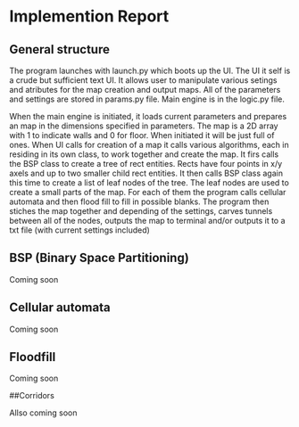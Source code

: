 # Implemention Report

## General structure

The program launches with launch.py which boots up the UI. The UI it self is a crude but sufficient text UI. It allows user to manipulate various setings and atributes for the map creation and output maps. All of the parameters and settings are stored in params.py file. Main engine is in the logic.py file.

When the main engine is initiated, it loads current parameters and prepares an map in the dimensions specified in parameters. The map is a 2D array with 1 to indicate walls and 0 for floor. When initiated it will be just full of ones. When UI calls for creation of a map it calls various algorithms, each in residing in its own class, to work together and create the map. It firs calls the BSP class to create a tree of rect entities. Rects have four points in x/y axels and up to two smaller child rect entities. It then calls BSP class again this time to create a list of leaf nodes of the tree. The leaf nodes are used to create a small parts of the map. For each of them the program calls cellular automata and then flood fill to fill in possible blanks. The program then stiches the map together and depending of the settings, carves tunnels between all of the nodes, outputs the map to terminal and/or outputs it to a txt file (with current settings included)

## BSP (Binary Space Partitioning)

Coming soon

## Cellular automata

Coming soon

## Floodfill

Coming soon

##Corridors

Allso coming soon
